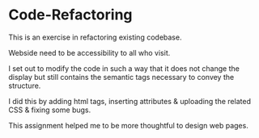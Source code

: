 # Code-Refactoring

This is an exercise in refactoring existing codebase.

Webside need to be accessibility to all who visit.

I set out to modify the code in such a way that it does not change the display but still contains the semantic tags necessary to convey the structure.

I did this by adding html tags, inserting attributes & uploading the related CSS & fixing some bugs.

This assignment helped me to be more thoughtful to design web pages.
